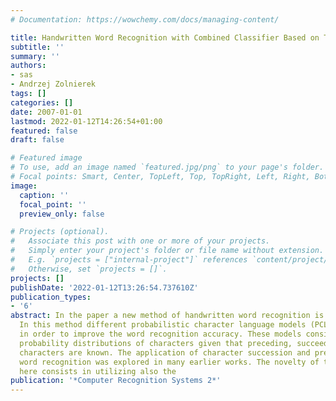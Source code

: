 ```yaml
---
# Documentation: https://wowchemy.com/docs/managing-content/

title: Handwritten Word Recognition with Combined Classifier Based on Tri-grams
subtitle: ''
summary: ''
authors:
- sas
- Andrzej Zolnierek
tags: []
categories: []
date: 2007-01-01
lastmod: 2022-01-12T14:26:54+01:00
featured: false
draft: false

# Featured image
# To use, add an image named `featured.jpg/png` to your page's folder.
# Focal points: Smart, Center, TopLeft, Top, TopRight, Left, Right, BottomLeft, Bottom, BottomRight.
image:
  caption: ''
  focal_point: ''
  preview_only: false

# Projects (optional).
#   Associate this post with one or more of your projects.
#   Simply enter your project's folder or file name without extension.
#   E.g. `projects = ["internal-project"]` references `content/project/deep-learning/index.md`.
#   Otherwise, set `projects = []`.
projects: []
publishDate: '2022-01-12T13:26:54.737610Z'
publication_types:
- '6'
abstract: In the paper a new method of handwritten word recognition is described.
  In this method different probabilistic character language models (PCLMs) are used
  in order to improve the word recognition accuracy. These models consist of conditional
  probability distributions of characters given that preceding, succeeding or surrounding
  characters are known. The application of character succession and precedence in
  word recognition was explored in many earlier works. The novelty of the method proposed
  here consists in utilizing also the
publication: '*Computer Recognition Systems 2*'
---
```

